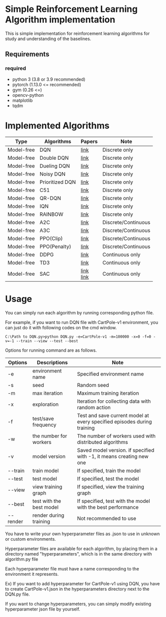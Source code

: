 # Simple Reinforcement Learning Algorithm implementation

This is simple implementation for reinforcement learning algorithms for study and understanding of the baselines.

## Requirements


### required
- python 3 (3.8 or 3.9 recommended)
- pytorch (1.13.0 <= recommended)
- gym (0.26 <=)
- opencv-python
- matplotlib
- tqdm

# Implemented Algorithms


| Type       | Algorithms      | Papers                                                                                | Note                   |
|------------|-----------------|---------------------------------------------------------------------------------------|------------------------|
| Model-free | DQN             | [link](https://arxiv.org/abs/1312.5602)                                               | Discrete only          |
| Model-free | Double DQN      | [link](https://arxiv.org/abs/1509.06461)                                              | Discrete only          |
| Model-free | Dueling DQN     | [link](https://arxiv.org/abs/1511.06581)                                              | Discrete only          |
| Model-free | Noisy DQN       | [link](https://arxiv.org/abs/1706.10295)                                              | Discrete only          |
| Model-free | Prioritized DQN | [link](https://arxiv.org/abs/1511.05952)                                              | Discrete only          |
| Model-free | C51             | [link](https://arxiv.org/abs/1707.06887)                                              | Discrete only          |                                                                                            
| Model-free | QR-DQN          | [link](https://arxiv.org/abs/1710.10044)                                              | Discrete only          |
| Model-free | IQN             | [link](https://arxiv.org/abs/1806.06923)                                              | Discrete only          |
| Model-free | RAINBOW         | [link](https://arxiv.org/abs/1710.02298)                                              | Discrete only          |
| Model-free | A2C             | [link](https://arxiv.org/abs/1602.01783)                                              | Discrete/Continuous    |
| Model-free | A3C             | [link](https://arxiv.org/abs/1602.01783)                                              | Discrete/Continuous    |
| Model-free | PPO(Clip)       | [link](https://arxiv.org/abs/1707.06347)                                              | Discrete/Continuous    |
| Model-free | PPO(Penalty)    | [link](https://arxiv.org/abs/1707.06347)                                              | Discrete/Continuous    |
| Model-free | DDPG            | [link](https://arxiv.org/abs/1509.02971)                                              | Continuous only        |
 | Model-free | TD3             | [link](https://arxiv.org/abs/1802.09477)                                              | Continuous only        |
| Model-free | SAC             | [link](https://arxiv.org/abs/1801.01290)<br/>[link](https://arxiv.org/abs/1812.05905) | Continuous only        |

# Usage

You can simply run each algorithm by running corresponding python file.

For example, if you want to run DQN file with CartPole-v1 environment, you can just do it with following codes on the cmd window.
    
    C:\Path to DQN.py>python DQN.py -e=CartPole-v1 -m=100000 -x=0 -f=0 -v=-1 --train --view --test --best

Options for running command are as follows.

| Options  | Descriptions             | Note                                                                    |
|----------|--------------------------|-------------------------------------------------------------------------|
| -e       | environment name         | Specified environment name                                              |
| -s       | seed                     | Random seed                                                             |
| -m       | max iteration            | Maximum training iteration                                              |
| -x       | exploration              | Iteration for collecting data with random action                        |
| -f       | test/save frequency      | Test and save current model at every specified episodes during training |
| -w       | the number for workers   | The number of workers used with distributed algorithms                  |
| -v       | model version            | Saved model version. if specified with -1, it means creating new one    |
| --train  | train model              | If specified, train the model                                           |
| --test   | test model               | If specified, test the model                                            |
| --view   | view training graph      | If specified, view the training graph                                   |
| --best   | test with the best model | If specified, test with the model with the best performance             |
| --render | render during training   | Not recommended to use                                                  |


You have to write your own hyperparameter files as .json to use in unknown or custom environments.

Hyperparameter files are available for each algorithm, by placing them in a directory named "hyperparameters", which is in the same directory with algorithm.py file

Each hyperparameter file must have a name corresponding to the environment it represents.

Ex) If you want to add hyperparameter for CartPole-v1 using DQN, you have to create CartPole-v1.json in the hyperparameters directory next to the DQN.py file.

If you want to change hyperparameters, you can simply modify existing hyperparameter json file by yourself. 


